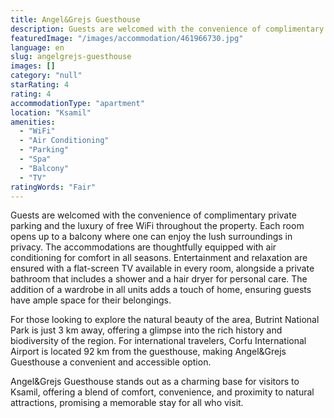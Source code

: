 ```yaml
---
title: Angel&Grejs Guesthouse
description: Guests are welcomed with the convenience of complimentary private parking and the luxury of free WiFi throughout the property. Each room opens up to a balcony w
featuredImage: "/images/accommodation/461966730.jpg"
language: en
slug: angelgrejs-guesthouse
images: []
category: "null"
starRating: 4
rating: 4
accommodationType: "apartment"
location: "Ksamil"
amenities:
  - "WiFi"
  - "Air Conditioning"
  - "Parking"
  - "Spa"
  - "Balcony"
  - "TV"
ratingWords: "Fair"
---
```


Guests are welcomed with the convenience of complimentary private parking and the luxury of free WiFi throughout the property. Each room opens up to a balcony where one can enjoy the lush surroundings in privacy. The accommodations are thoughtfully equipped with air conditioning for comfort in all seasons. Entertainment and relaxation are ensured with a flat-screen TV available in every room, alongside a private bathroom that includes a shower and a hair dryer for personal care. The addition of a wardrobe in all units adds a touch of home, ensuring guests have ample space for their belongings.

For those looking to explore the natural beauty of the area, Butrint National Park is just 3 km away, offering a glimpse into the rich history and biodiversity of the region. For international travelers, Corfu International Airport is located 92 km from the guesthouse, making Angel&Grejs Guesthouse a convenient and accessible option.

Angel&Grejs Guesthouse stands out as a charming base for visitors to Ksamil, offering a blend of comfort, convenience, and proximity to natural attractions, promising a memorable stay for all who visit.


